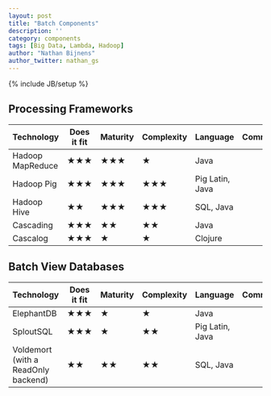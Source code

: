 ```yaml
---
layout: post
title: "Batch Components"
description: ''
category: components
tags: [Big Data, Lambda, Hadoop]
author: "Nathan Bijnens"
author_twitter: nathan_gs
---
```

{% include JB/setup %}

## Processing Frameworks

|Technology                                                |Does it fit            |Maturity               |Complexity             |Language       |Comments       |
|----------------------------------------------------------|-----------------------|-----------------------|-----------------------|---------------|---------------|
|Hadoop MapReduce                                          |&#9733;&#9733;&#9733;  |&#9733;&#9733;&#9733;  |&#9733;                |Java           |               |
|Hadoop Pig                                                |&#9733;&#9733;&#9733;  |&#9733;&#9733;&#9733;  |&#9733;&#9733;&#9733;  |Pig Latin, Java|               |
|Hadoop Hive                                               |&#9733;&#9733;         |&#9733;&#9733;&#9733;  |&#9733;&#9733;&#9733;  |SQL, Java      |               |
|Cascading                                                 |&#9733;&#9733;&#9733;  |&#9733;&#9733;         |&#9733;&#9733;         |Java           |               |
|Cascalog                                                  |&#9733;&#9733;&#9733;  |&#9733;                |&#9733;                |Clojure        |               |


## Batch View Databases

|Technology                                                |Does it fit            |Maturity               |Complexity             |Language       |Comments       |
|----------------------------------------------------------|-----------------------|-----------------------|-----------------------|---------------|---------------|
|ElephantDB                                                |&#9733;&#9733;&#9733;  |&#9733;                |&#9733;                |Java           |               |
|SploutSQL                                                 |&#9733;&#9733;&#9733;  |&#9733;                |&#9733;&#9733;         |Pig Latin, Java|               |
|Voldemort (with a ReadOnly backend)                       |&#9733;&#9733;         |&#9733;&#9733;         |&#9733;&#9733;         |SQL, Java      |               |


